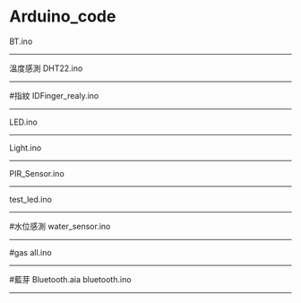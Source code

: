 # Arduino_code

BT.ino
_______________

溫度感測
DHT22.ino
_______________

#指紋
IDFinger_realy.ino
_______________

LED.ino
_______________

Light.ino
_______________
PIR_Sensor.ino
_______________

test_led.ino
_______________


#水位感測
water_sensor.ino

_______________

#gas
all.ino

_______________



#藍芽
Bluetooth.aia
bluetooth.ino

_______________



